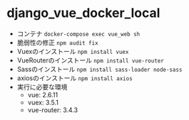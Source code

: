 # django_vue_docker_local
   - コンテナ
   `docker-compose exec vue_web sh`
   - 脆弱性の修正
   `npm audit fix`
   - Vuexのインストール
   `npm install vuex`
   - VueRouterのインストール
   `npm install vue-router`
   - Sassのインストール
   `npm install sass-loader node-sass`
   - axiosのインストール
   `npm install axios`
 - 実行に必要な環境
   - vue: 2.6.11
   - vuex: 3.5.1 
   - vue-router: 3.4.3
